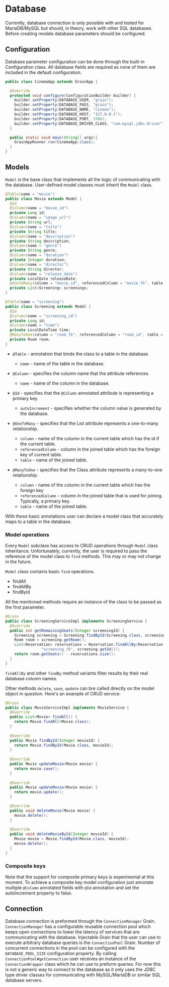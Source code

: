 # Database

Currently, database connection is only possible with and tested for
MariaDB/MySQL but should, in theory, work with other SQL databases. Before
creating models database parameters should be configured.

## Configuration

Database parameter configuration can be done through the built-in Configuration
class. All database fields are required as none of them are included in the
default configuration.

```java
public class CinemaApp extends GrainApp {

  @Override
  protected void configure(ConfigurationBuilder builder) {
    builder.setProperty(DATABASE_USER, "grain");
    builder.setProperty(DATABASE_PASS, "grain");
    builder.setProperty(DATABASE_NAME, "cinema");
    builder.setProperty(DATABASE_HOST, "127.0.0.1");
    builder.setProperty(DATABASE_PORT, 3306);
    builder.setProperty(DATABASE_DRIVER_CLASS, "com.mysql.jdbc.Driver");
  }

  public static void main(String[] args){
    GrainAppRunner.run(CinemaApp.class);
  }
}
```

## Models

`Model` is the base class that implements all the logic of communicating with
the database. User-defined model classes must inherit the `Model` class.

```java
@Table(name = "movie")
public class Movie extends Model {
  @Id
  @Column(name = "movie_id")
  private Long id;
  @Column(name = "image_url")
  private String url;
  @Column(name = "title")
  private String title;
  @Column(name = "description")
  private String description;
  @Column(name = "genre")
  private String genre;
  @Column(name = "duration")
  private Integer duration;
  @Column(name = "director")
  private String director;
  @Column(name = "release_date")
  private LocalDate releaseDate;
  @OneToMany(column = "movie_id", referencedColumn = "movie_fk", table = "screening")
  private List<Screening> screenings;
}

@Table(name = "screening")
public class Screening extends Model {
  @Id
  @Column(name = "screening_id")
  private Long id;
  @Column(name = "time")
  private LocalDateTime time;
  @ManyToOne(column = "room_fk", referencedColumn = "room_id", table = "room")
  private Room room;
}
```

* `@Table` - annotation that binds the class to a table in the database.
  * `name` - name of the table in the database.

* `@Column` - specifies the column name that the attribute references.
  * `name` - name of the column in the database.

* `@Id` - specifies that the `@Column` annotated attribute is representing a
  primary key.
  * `autoIncrement` - specifies whether the column value is generated by the
    database.

* `@OneToMany` - specifies that the List attribute represents a one-to-many
  relationship.
  * `column` - name of the column in the current table which has the id if the
    current table.
  * `referencedColumn` - column in the joined table which has the foreign key of
    current table.
  * `table` - name of the joined table.

* `@ManyToOne` - specifies that the Class attribute represents a many-to-one
  relationship.
  * `column` - name of the column in the current table which has the foreign key
  * `referencedColumn` - column in the joined table that is used for joining.
    Typically, a primary key.
  * `table` - name of the joined table.

With these basic annotations user can declare a model class that accurately maps
to a table in the database.

### Model operations

Every `Model` subclass has access to CRUD operations through `Model` class
inheritance. Unfortunately, currently, the user is required to pass the
reference of the model class to `find` methods. This may or may not change in
the future.

`Model` class contains basic `find` operations.

* findAll
* findAllBy
* findById

All the mentioned methods require an instance of the class to be passed as the first parameter.

```java
@Grain
public class ScreeningServiceImpl implements ScreeningService {
  @Override
  public int getRemainingSeats(Integer screeningId) {
    Screening screening = Screening.findById(Screening.class, screeningId);
    Room room = screening.getRoom();
    List<Reservation> reservations = Reservation.findAllBy(Reservation.class,
                "screening_fk", screening.getId());
    return room.getSeats() - reservations.size();
  }
}
```

`findAllBy` and other `findBy` method variants filter results by their real
database column names.

Other methods `delete`, `save`, `update` can bre called directly on the model
object in question. Here's an example of CRUD service:

```java
@Grain
public class MovieServiceImpl implements MovieService {
  @Override
  public List<Movie> findAll() {
    return Movie.findAll(Movie.class);
  }
  
  @Override
  public Movie findById(Integer movieId) {
    return Movie.findById(Movie.class, movieId);
  }
  
  @Override
  public Movie updateMovie(Movie movie) {
    return movie.save();
  }
  
  @Override
  public Movie updateMovie(Movie movie) {
    return movie.update();
  }

  @Override
  public void deleteMovie(Movie movie) {
    movie.delete();
  }
  
  @Override
  public void deleteMovieById(Integer movieId) {
    Movie movie = Movie.findById(Movie.class, movieId);
    movie.delete();
  }
}
```
### Composite keys

Note that the support for composite primary keys is experimental at this moment.
To achieve a composite key model configuration just annotate multiple `@Column`
annotated fields with `@Id` annotation and set the autoIncrement property to
false.

## Connection

Database connection is preformed through the `ConnectionManager`
Grain. `ConnectionManager` has a configurable reusable connection pool which
keeps open connections to lower the latency of services that are communicating
with the database. Injectable Grain that the user can use to execute arbitrary
database queries is the `ConnectionPool` Grain. Number of concurrent connections
in the pool can be configured with the `DATABASE_POOL_SIZE`
configuration property. By calling `ConnectionPool#getConnection` user receives
an instance of the `ConnectionWrapper` class which he can use to preform
queries. For now this is not a generic way to connect to the database as it only
uses the JDBC type driver classes for communicating with MySQL/MariaDB or
similar SQL database servers.

